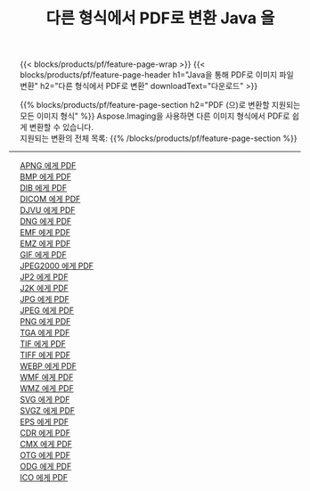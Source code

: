 ﻿---
title: 다른 형식에서 PDF로 변환 Java 을 
weight: 3920
url: /ko/java/conversion/to/pdf 
lang: ko
langdirlevel: 2
locales: zh-hans,ja,it,ru,de,es,fr,nl,id,lt,pl,pt,vi,tr,ko,zh-hant,ar,hi,th,sv,cs,uk,he
description: Aspose.Imaging을 사용하면 다른 형식에서 PDF로 쉽게 변환할 수 있습니다.
---

{{< blocks/products/pf/feature-page-wrap >}}
{{< blocks/products/pf/feature-page-header h1="Java을 통해 PDF로 이미지 파일 변환" h2="다른 형식에서 PDF로 변환" downloadText="다운로드" >}}


{{% blocks/products/pf/feature-page-section  h2="PDF (으)로 변환할 지원되는 모든 이미지 형식" %}}
Aspose.Imaging을 사용하면 다른 이미지 형식에서 PDF로 쉽게 변환할 수 있습니다.
<br/>
지원되는 변환의 전체 목록:
{{% /blocks/products/pf/feature-page-section %}}
<div class="container-fluid productfamilypage bg-gray">
    <div class="convertypes bg-gray agp-content section">
        <div class="container">
		<hr style="margin-left:-20px;"/>
		<div class="row other-converters">
		    <div class='col-md-2 other-converter remove-lp remove-rp'><a href="/imaging/ko/java/conversion/apng-to-pdf" >APNG 에게 PDF</a></div>
<div class='col-md-2 other-converter remove-lp remove-rp'><a href="/imaging/ko/java/conversion/bmp-to-pdf" >BMP 에게 PDF</a></div>
<div class='col-md-2 other-converter remove-lp remove-rp'><a href="/imaging/ko/java/conversion/dib-to-pdf" >DIB 에게 PDF</a></div>
<div class='col-md-2 other-converter remove-lp remove-rp'><a href="/imaging/ko/java/conversion/dicom-to-pdf" >DICOM 에게 PDF</a></div>
<div class='col-md-2 other-converter remove-lp remove-rp'><a href="/imaging/ko/java/conversion/djvu-to-pdf" >DJVU 에게 PDF</a></div>
<div class='col-md-2 other-converter remove-lp remove-rp'><a href="/imaging/ko/java/conversion/dng-to-pdf" >DNG 에게 PDF</a></div>
<div class='col-md-2 other-converter remove-lp remove-rp'><a href="/imaging/ko/java/conversion/emf-to-pdf" >EMF 에게 PDF</a></div>
<div class='col-md-2 other-converter remove-lp remove-rp'><a href="/imaging/ko/java/conversion/emz-to-pdf" >EMZ 에게 PDF</a></div>
<div class='col-md-2 other-converter remove-lp remove-rp'><a href="/imaging/ko/java/conversion/gif-to-pdf" >GIF 에게 PDF</a></div>
<div class='col-md-2 other-converter remove-lp remove-rp'><a href="/imaging/ko/java/conversion/jpeg2000-to-pdf" >JPEG2000 에게 PDF</a></div>
<div class='col-md-2 other-converter remove-lp remove-rp'><a href="/imaging/ko/java/conversion/jp2-to-pdf" >JP2 에게 PDF</a></div>
<div class='col-md-2 other-converter remove-lp remove-rp'><a href="/imaging/ko/java/conversion/j2k-to-pdf" >J2K 에게 PDF</a></div>
<div class='col-md-2 other-converter remove-lp remove-rp'><a href="/imaging/ko/java/conversion/jpg-to-pdf" >JPG 에게 PDF</a></div>
<div class='col-md-2 other-converter remove-lp remove-rp'><a href="/imaging/ko/java/conversion/jpeg-to-pdf" >JPEG 에게 PDF</a></div>
<div class='col-md-2 other-converter remove-lp remove-rp'><a href="/imaging/ko/java/conversion/png-to-pdf" >PNG 에게 PDF</a></div>
<div class='col-md-2 other-converter remove-lp remove-rp'><a href="/imaging/ko/java/conversion/tga-to-pdf" >TGA 에게 PDF</a></div>
<div class='col-md-2 other-converter remove-lp remove-rp'><a href="/imaging/ko/java/conversion/tif-to-pdf" >TIF 에게 PDF</a></div>
<div class='col-md-2 other-converter remove-lp remove-rp'><a href="/imaging/ko/java/conversion/tiff-to-pdf" >TIFF 에게 PDF</a></div>
<div class='col-md-2 other-converter remove-lp remove-rp'><a href="/imaging/ko/java/conversion/webp-to-pdf" >WEBP 에게 PDF</a></div>
<div class='col-md-2 other-converter remove-lp remove-rp'><a href="/imaging/ko/java/conversion/wmf-to-pdf" >WMF 에게 PDF</a></div>
<div class='col-md-2 other-converter remove-lp remove-rp'><a href="/imaging/ko/java/conversion/wmz-to-pdf" >WMZ 에게 PDF</a></div>
<div class='col-md-2 other-converter remove-lp remove-rp'><a href="/imaging/ko/java/conversion/svg-to-pdf" >SVG 에게 PDF</a></div>
<div class='col-md-2 other-converter remove-lp remove-rp'><a href="/imaging/ko/java/conversion/svgz-to-pdf" >SVGZ 에게 PDF</a></div>
<div class='col-md-2 other-converter remove-lp remove-rp'><a href="/imaging/ko/java/conversion/eps-to-pdf" >EPS 에게 PDF</a></div>
<div class='col-md-2 other-converter remove-lp remove-rp'><a href="/imaging/ko/java/conversion/cdr-to-pdf" >CDR 에게 PDF</a></div>
<div class='col-md-2 other-converter remove-lp remove-rp'><a href="/imaging/ko/java/conversion/cmx-to-pdf" >CMX 에게 PDF</a></div>
<div class='col-md-2 other-converter remove-lp remove-rp'><a href="/imaging/ko/java/conversion/otg-to-pdf" >OTG 에게 PDF</a></div>
<div class='col-md-2 other-converter remove-lp remove-rp'><a href="/imaging/ko/java/conversion/odg-to-pdf" >ODG 에게 PDF</a></div>
<div class='col-md-2 other-converter remove-lp remove-rp'><a href="/imaging/ko/java/conversion/ico-to-pdf" >ICO 에게 PDF</a></div>
                </div>
        </div>
    </div>
</div>
<br/>

